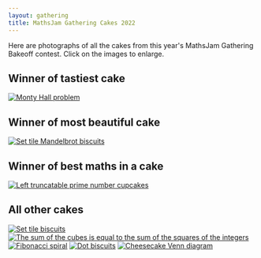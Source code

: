 ```yaml
---
layout: gathering
title: MathsJam Gathering Cakes 2022
---
```

	
Here are photographs of all the cakes from this year's MathsJam Gathering Bakeoff contest. Click on the images to enlarge.

## Winner of tastiest cake
[![Monty Hall problem](https://mathsjam.com/assets/cakes/2022/cakes-4-sm.jpg)](https://mathsjam.com/assets/cakes/2022/cakes-4.jpg)
## Winner of most beautiful cake
[![Set tile Mandelbrot biscuits](https://mathsjam.com/assets/cakes/2022/cakes-5-sm.jpg)](https://mathsjam.com/assets/cakes/2022/cakes-5.jpg)
## Winner of best maths in a cake
[![Left truncatable prime number cupcakes](https://mathsjam.com/assets/cakes/2022/cakes-8-sm.jpg)](https://mathsjam.com/assets/cakes/2022/cakes-8.jpg)
## All other cakes
[![Set tile biscuits](https://mathsjam.com/assets/cakes/2022/cakes-1-sm.jpg)](https://mathsjam.com/assets/cakes/2022/cakes-1.jpg)
[![The sum of the cubes is equal to the sum of the squares of the integers](https://mathsjam.com/assets/cakes/2022/cakes-2-sm.jpg)](https://mathsjam.com/assets/cakes/2022/cakes-2.jpg)
[![Fibonacci spiral](https://mathsjam.com/assets/cakes/2022/cakes-3-sm.jpg)](https://mathsjam.com/assets/cakes/2022/cakes-3.jpg)
[![Dot biscuits](https://mathsjam.com/assets/cakes/2022/cakes-6-sm.jpg)](https://mathsjam.com/assets/cakes/2022/cakes-6.jpg)
[![Cheesecake Venn diagram](https://mathsjam.com/assets/cakes/2022/cakes-7-sm.jpg)](https://mathsjam.com/assets/cakes/2022/cakes-7.jpg)
